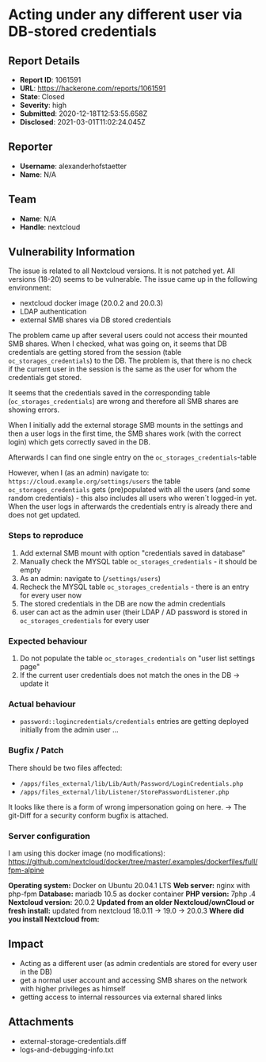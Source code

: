 # Acting under any different user via DB-stored credentials

## Report Details
- **Report ID**: 1061591
- **URL**: https://hackerone.com/reports/1061591
- **State**: Closed
- **Severity**: high
- **Submitted**: 2020-12-18T12:53:55.658Z
- **Disclosed**: 2021-03-01T11:02:24.045Z

## Reporter
- **Username**: alexanderhofstaetter
- **Name**: N/A

## Team
- **Name**: N/A
- **Handle**: nextcloud

## Vulnerability Information
The issue is related to all Nextcloud versions. It is not patched yet. All versions (18-20) seems to be vulnerable. The issue came up in the following environment:

- nextcloud docker image (20.0.2 and 20.0.3)
- LDAP authentication
- external SMB shares via DB stored credentials

The problem came up after several users could not access their mounted SMB shares. When I checked, what was going on, it seems that DB credentials are getting stored from the session (table `oc_storages_credentials`) to the DB. The problem is, that there is no check if the current user in the session is the same as the user for whom the credentials get stored.

It seems that the credentials saved in the corresponding table (`oc_storages_credentials`) are wrong and therefore all SMB shares are showing errors.

When I initially add the external storage SMB mounts in the settings and then a user logs in the first time, the SMB shares work (with the correct login) which gets correctly saved in the DB.

Afterwards I can find one single entry on the `oc_storages_credentials`-table

However, when I (as an admin) navigate to: `https://cloud.example.org/settings/users` the table `oc_storages_credentials` gets (pre)populated with all the users (and some random credentials) - this also includes all users who weren´t logged-in yet. When the user logs in afterwards the credentials entry is already there and does not get updated.

### Steps to reproduce
1. Add external SMB mount with option "credentials saved in database"
2. Manually check the MYSQL table `oc_storages_credentials` - it should be empty
3. As an admin: navigate to (`/settings/users`) 
4. Recheck the MYSQL table `oc_storages_credentials` - there is an entry for every user now
5. The stored credentials in the DB are now the admin credentials
6. user can act as the admin user (their LDAP / AD password is stored in `oc_storages_credentials` for every user

### Expected behaviour
1. Do not populate the table `oc_storages_credentials` on "user list settings page"
2. If the current user credentials does not match the ones in the DB -> update it

### Actual behaviour
- `password::logincredentials/credentials` entries are getting deployed initially from the admin user ...

### Bugfix / Patch

There should be two files affected:
- `/apps/files_external/lib/Lib/Auth/Password/LoginCredentials.php`
- `/apps/files_external/lib/Listener/StorePasswordListener.php`


It looks like there is a form of wrong impersonation going on here. -> The git-Diff for a security conform bugfix is attached.

### Server configuration

I am using this docker image (no modifications): https://github.com/nextcloud/docker/tree/master/.examples/dockerfiles/full/fpm-alpine

**Operating system:** Docker on Ubuntu 20.04.1 LTS
**Web server:** nginx with php-fpm
**Database:** mariadb 10.5 as docker container
**PHP version:** 7php .4
**Nextcloud version:** 20.0.2
**Updated from an older Nextcloud/ownCloud or fresh install:** updated from nextcloud 18.0.11 -> 19.0 -> 20.0.3
**Where did you install Nextcloud from:**

## Impact

- Acting as a different user (as admin credentials are stored for every user in the DB)
- get a normal user account and accessing SMB shares on the network with higher privileges as himself
- getting access to internal ressources via external shared links

## Attachments
- external-storage-credentials.diff
- logs-and-debugging-info.txt
